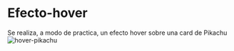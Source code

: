 # Efecto-hover
Se realiza, a modo de practica, un efecto hover sobre una card de Pikachu
![hover-pikachu](https://github.com/JimenaTaleb/Efecto-hover/assets/138686856/edb5e323-e107-4746-9146-4ecb0c1067f8)
